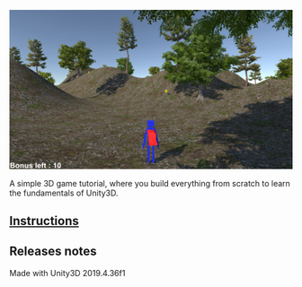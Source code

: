 ![alt text](Unity3D_Tutorial.png)

A simple 3D game tutorial, where you build everything from scratch to learn the fundamentals of Unity3D.

## [Instructions](Unity3D_Tutorial.md)

## Releases notes
Made with Unity3D 2019.4.36f1